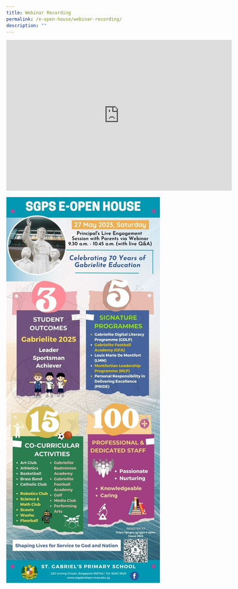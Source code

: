 ```yaml
---
title: Webinar Recording
permalink: /e-open-house/webinar-recording/
description: ""
---
```

<iframe allowfullscreen="" allow="accelerometer; autoplay; clipboard-write; encrypted-media; gyroscope; picture-in-picture; web-share" frameborder="0" title="SGPS e-Open House Webinar 2023" src="https://www.youtube.com/embed/FtYcMJsukxc" height="400" width="600"></iframe>

![](/images/eopenhouse%20infographic.jpg)